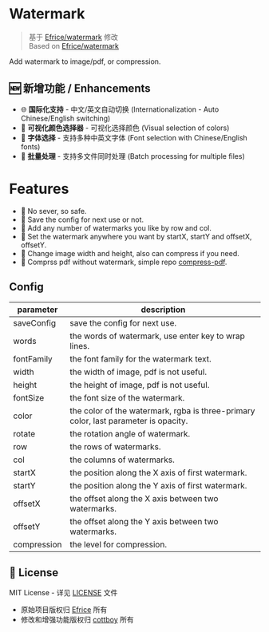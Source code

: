 # Watermark

> 基于 [Efrice/watermark](https://github.com/Efrice/watermark) 修改  
> Based on [Efrice/watermark](https://github.com/Efrice/watermark)  

Add watermark to image/pdf, or compression.

## 🆕 新增功能 / Enhancements

- 🌐 **国际化支持** - 中文/英文自动切换 (Internationalization - Auto Chinese/English switching)
- 🎨 **可视化颜色选择器** - 可视化选择颜色 (Visual selection of colors)
- 📝 **字体选择** - 支持多种中英文字体 (Font selection with Chinese/English fonts)
- 📁 **批量处理** - 支持多文件同时处理 (Batch processing for multiple files)

# Features

- 🍭 No sever, so safe.
- 🧂  Save the config for next use or not.
- 🌭 Add any number of watermarks you like by row and col.
- 🍰 Set the watermark anywhere you want by startX, startY and offsetX, offsetY.
- 🍤 Change image width and height, also can compress if you need.
- 🍤 Comprss pdf without watermark, simple repo [compress-pdf](https://efrice.github.io/compress-pdf/).

## Config

| parameter   | description                                                  |
| ----------- | ------------------------------------------------------------ |
| saveConfig  | save the config for next use.                                |
| words       | the words of watermark,  use enter key to wrap lines.        |
| fontFamily  | the font family for the watermark text.                      |
| width       | the width of image, pdf is not useful.                                      |
| height      | the height of image, pdf is not useful.                                     |
| fontSize    | the font size of the watermark.                              |
| color       | the color of the watermark, rgba is three-primary color, last parameter is opacity. |
| rotate      | the rotation angle of watermark.                             |
| row         | the rows of watermarks.                                      |
| col         | the columns of watermarks.                                   |
| startX      | the position along the X axis of first watermark.            |
| startY      | the position along the Y axis of first watermark.            |
| offsetX     | the offset along the X axis between two watermarks.          |
| offsetY     | the offset along the Y axis between two watermarks.          |
| compression | the level for compression.                                   |

## 📄 License

MIT License - 详见 [LICENSE](./LICENSE) 文件

- 原始项目版权归 [Efrice](https://github.com/Efrice) 所有
- 修改和增强功能版权归 [cottboy](https://github.com/cottboy) 所有